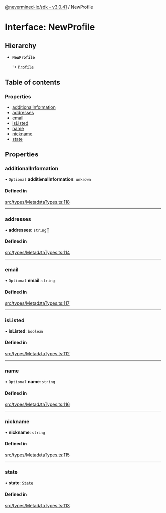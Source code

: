 [@nevermined-io/sdk - v3.0.41](../code-reference.md) / NewProfile

# Interface: NewProfile

## Hierarchy

- **`NewProfile`**

  ↳ [`Profile`](Profile.md)

## Table of contents

### Properties

- [additionalInformation](NewProfile.md#additionalinformation)
- [addresses](NewProfile.md#addresses)
- [email](NewProfile.md#email)
- [isListed](NewProfile.md#islisted)
- [name](NewProfile.md#name)
- [nickname](NewProfile.md#nickname)
- [state](NewProfile.md#state)

## Properties

### additionalInformation

• `Optional` **additionalInformation**: `unknown`

#### Defined in

[src/types/MetadataTypes.ts:118](https://github.com/nevermined-io/sdk-js/blob/3e552f889871135260309ba0e332abffa92609ef/src/types/MetadataTypes.ts#L118)

---

### addresses

• **addresses**: `string`[]

#### Defined in

[src/types/MetadataTypes.ts:114](https://github.com/nevermined-io/sdk-js/blob/3e552f889871135260309ba0e332abffa92609ef/src/types/MetadataTypes.ts#L114)

---

### email

• `Optional` **email**: `string`

#### Defined in

[src/types/MetadataTypes.ts:117](https://github.com/nevermined-io/sdk-js/blob/3e552f889871135260309ba0e332abffa92609ef/src/types/MetadataTypes.ts#L117)

---

### isListed

• **isListed**: `boolean`

#### Defined in

[src/types/MetadataTypes.ts:112](https://github.com/nevermined-io/sdk-js/blob/3e552f889871135260309ba0e332abffa92609ef/src/types/MetadataTypes.ts#L112)

---

### name

• `Optional` **name**: `string`

#### Defined in

[src/types/MetadataTypes.ts:116](https://github.com/nevermined-io/sdk-js/blob/3e552f889871135260309ba0e332abffa92609ef/src/types/MetadataTypes.ts#L116)

---

### nickname

• **nickname**: `string`

#### Defined in

[src/types/MetadataTypes.ts:115](https://github.com/nevermined-io/sdk-js/blob/3e552f889871135260309ba0e332abffa92609ef/src/types/MetadataTypes.ts#L115)

---

### state

• **state**: [`State`](../enums/State.md)

#### Defined in

[src/types/MetadataTypes.ts:113](https://github.com/nevermined-io/sdk-js/blob/3e552f889871135260309ba0e332abffa92609ef/src/types/MetadataTypes.ts#L113)
